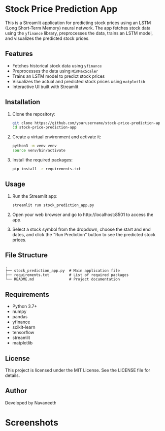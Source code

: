 # Stock Price Prediction App

This is a Streamlit application for predicting stock prices using an LSTM (Long Short-Term Memory) neural network. The app fetches stock data using the `yfinance` library, preprocesses the data, trains an LSTM model, and visualizes the predicted stock prices.

## Features

- Fetches historical stock data using `yfinance`
- Preprocesses the data using `MinMaxScaler`
- Trains an LSTM model to predict stock prices
- Visualizes the actual and predicted stock prices using `matplotlib`
- Interactive UI built with Streamlit

## Installation

1. Clone the repository:
   ```sh
   git clone https://github.com/yourusername/stock-price-prediction-app.git
   cd stock-price-prediction-app

2. Create a virtual environment and activate it:
    ```sh
    python3 -m venv venv
    source venv/bin/activate

3. Install the required packages:
    ```sh
    pip install -r requirements.txt

## Usage

1.  Run the Streamlit app:
    ```sh
    streamlit run stock_prediction_app.py

2.  Open your web browser and go to http://localhost:8501 to access the app.

3.  Select a stock symbol from the dropdown, choose the start and end dates, and click the "Run Prediction" button to see the predicted stock prices.

## File Structure
```
.
├── stock_prediction_app.py  # Main application file
├── requirements.txt         # List of required packages
└── README.md                # Project documentation
```
## Requirements
- Python 3.7+
- numpy
- pandas
- yfinance
- scikit-learn
- tensorflow
- streamlit
- matplotlib

## License
This project is licensed under the MIT License. See the LICENSE file for details.

## Author
Developed by Navaneeth


# Screenshots
